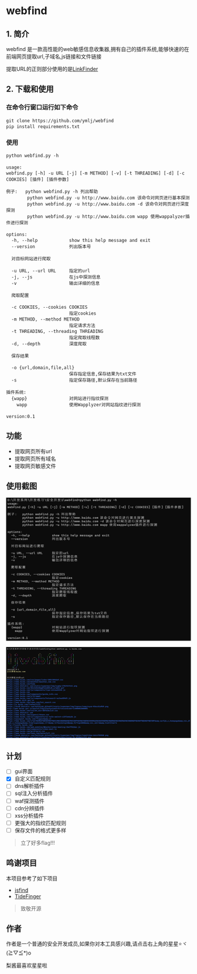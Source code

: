 # webfind

## 1. 简介

webfind 是一款高性能的web敏感信息收集器,拥有自己的插件系统,能够快速的在前端网页提取url,子域名,js链接和文件链接

提取URL的正则部分使用的是[LinkFinder](https://github.com/GerbenJavado/LinkFinder)

## 2. 下载和使用

### 在命令行窗口运行如下命令

```
git clone https://github.com/ymlj/webfind
pip install requirements.txt
```

### 使用

```
python webfind.py -h

usage:
webfind.py [-h] -u URL [-j] [-m METHOD] [-v] [-t THREADING] [-d] [-c COOKIES] [插件] [插件参数]

例子:   python webfind.py -h 列出帮助
        python webfind.py -u http://www.baidu.com 该命令对网页进行基本探测
        python webfind.py -u http://www.baidu.com -d 该命令对网页进行深度探测
        python webfind.py -u http://www.baidu.com wapp 使用wappalyzer插件进行探测

options:
  -h, --help            show this help message and exit
  --version             列出版本号

  对目标网站进行爬取

  -u URL, --url URL     指定的url
  -j, --js              在js中探测信息
  -v                    输出详细的信息

  爬取配置

  -c COOKIES, --cookies COOKIES
                        指定cookies
  -m METHOD, --method METHOD
                        指定请求方法
  -t THREADING, --threading THREADING
                        指定爬取线程数
  -d, --depth           深度爬取

  保存结果

  -o {url,domain,file,all}
                        保存指定信息,保存结果为txt文件
  -s                    指定保存路径,默认保存在当前路径

插件系统:
  {wapp}                对网站进行指纹探测
    wapp                使用Wapplyzer对网站指纹进行探测

version:0.1
```

## 功能

- 提取网页所有url
- 提取网页所有域名
- 提取网页敏感文件

## 使用截图

![1709813954221](image/readme/1709813954221.png)

![1709814013633](image/readme/1709814013633.png)

## 计划

- [ ] gui界面
- [x] 自定义匹配规则
- [ ] dns解析插件
- [ ] sql注入分析插件
- [ ] waf探测插件
- [ ] cdn分辨插件
- [ ] xss分析插件
- [ ] 更强大的指纹匹配规则
- [ ] 保存文件的格式更多样

> 立了好多flag!!!

## 鸣谢项目

本项目参考了如下项目

- [jsfind](https://github.com/Threezh1/JSFinder)
- [TideFinger](https://github.com/TideSec/TideFinger)

> 致敬开源

## 作者

作者是一个普通的安全开发成员,如果你对本工具感兴趣,请点击右上角的星星⭐ヾ(≧▽≦*)o

梨酱最喜欢星星啦
